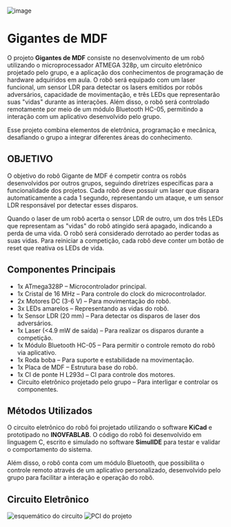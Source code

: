![image](https://github.com/user-attachments/assets/8eb86c76-ca48-446a-80d0-e56b129006c0)<!DOCTYPE html>
<html lang="pt-br">
<head>
    <meta charset="UTF-8">
    <meta name="viewport" content="width=device-width, initial-scale=1.0">
</head>
<body>
    <h1>Gigantes de MDF</h1>
    <p>O projeto <strong>Gigantes de MDF</strong> consiste no desenvolvimento de um robô utilizando o microprocessador ATMEGA 328p, um circuito eletrônico projetado pelo grupo, e a aplicação dos conhecimentos de programação de hardware adquiridos em aula. O robô será equipado com um laser funcional, um sensor LDR para detectar os lasers emitidos por robôs adversários, capacidade de movimentação, e três LEDs que representarão suas "vidas" durante as interações. Além disso, o robô será controlado remotamente por meio de um módulo Bluetooth HC-05, permitindo a interação com um aplicativo desenvolvido pelo grupo.</p>
    <p>Esse projeto combina elementos de eletrônica, programação e mecânica, desafiando o grupo a integrar diferentes áreas do conhecimento.</p>
    <h2>OBJETIVO</h2>
    <p>O objetivo do robô Gigante de MDF é competir contra os robôs desenvolvidos por outros grupos, seguindo diretrizes específicas para a funcionalidade dos projetos. Cada robô deve possuir um laser que dispara automaticamente a cada 1 segundo, representando um ataque, e um sensor LDR responsável por detectar esses disparos.</p>
    <p>Quando o laser de um robô acerta o sensor LDR de outro, um dos três LEDs que representam as "vidas" do robô atingido será apagado, indicando a perda de uma vida. O robô será considerado derrotado ao perder todas as suas vidas. Para reiniciar a competição, cada robô deve conter um botão de reset que reativa os LEDs de vida.</p>
    <h2>Componentes Principais</h2>
    <ul>
        <li>1x ATmega328P – Microcontrolador principal.</li>
        <li>1x Cristal de 16 MHz – Para controle do clock do microcontrolador.</li>
        <li>2x Motores DC (3-6 V) – Para movimentação do robô.</li>
        <li>3x LEDs amarelos – Representando as vidas do robô.</li>
        <li>1x Sensor LDR (20 mm) – Para detectar os disparos de laser dos adversários.</li>
        <li>1x Laser (&lt;4.9 mW de saída) – Para realizar os disparos durante a competição.</li>
        <li>1x Módulo Bluetooth HC-05 – Para permitir o controle remoto do robô via aplicativo.</li>
        <li>1x Roda boba – Para suporte e estabilidade na movimentação.</li>
        <li>1x Placa de MDF – Estrutura base do robô.</li>
        <li>1x CI de ponte H L293d – CI para controle dos motores.</li>
        <li>Circuito eletrônico projetado pelo grupo – Para interligar e controlar os componentes.</li>
    </ul>
  <h2>Métodos Utilizados</h2>
    <p>O circuito eletrônico do robô foi projetado utilizando o software <strong>KiCad</strong> e prototipado no <strong>INOVFABLAB</strong>. O código do robô foi desenvolvido em linguagem C, escrito e simulado no software <strong>SimulIDE</strong> para testar e validar o comportamento do sistema.</p>
    <p>Além disso, o robô conta com um módulo Bluetooth, que possibilita o controle remoto através de um aplicativo personalizado, desenvolvido pelo grupo para facilitar a interação e operação do robô.</p>
    <h2>Circuito Eletrônico</h2>
    <img src="https://i.imgur.com/UgerWMk.jpeg" alt="esquemático do circuito"/>
    <img src="https://i.imgur.com/6nBmz6L.png" alt="PCI do projeto"/>
</body>
</html>
